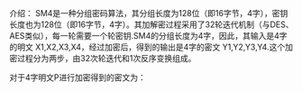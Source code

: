 介绍：
SM4是一种分组密码算法，其分组长度为128位（即16字节，4字），密钥长度也为128位（即16字节，4字）。其加解密过程采用了32轮迭代机制（与DES、AES类似），每一轮需要一个轮密钥.SM4的分组长度为4字，因此，其输入是4字的明文 X1,X2,X3,X4，经过加密后，得到的输出是4字的密文 Y1,Y2,Y3,Y4.这个加密过程分为两步，由32次轮迭代和1次反序变换组成。

对于4字明文P进行加密得到的密文为：
